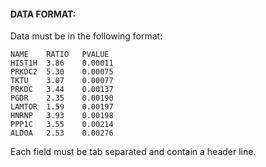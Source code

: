 #### DATA FORMAT:
Data must be in the following format:

```
NAME	RATIO	PVALUE
HIST1H	3.86	0.00011
PRKDC2	5.30	0.00075
TKTU	3.07	0.00077
PRKDC	3.44	0.00137
PGDR	2.35	0.00190
LAMTOR	1.59	0.00197
HNRNP	3.93	0.00198
PPP1C	3.55	0.00214
ALDOA	2.53	0.00276
```

Each field must be tab separated and contain a header line.  
